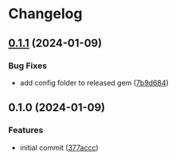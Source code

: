 # Changelog

## [0.1.1](https://github.com/seuros/rubocop-trailblazer/compare/v0.1.0...v0.1.1) (2024-01-09)


### Bug Fixes

* add config folder to released gem ([7b9d684](https://github.com/seuros/rubocop-trailblazer/commit/7b9d68441e994149ea3407280dccd9383cceafe3))

## 0.1.0 (2024-01-09)


### Features

* initial commit ([377accc](https://github.com/seuros/rubocop-trailblazer/commit/377acccfe21842c3e0e85c8d346fb6ff39929704))
